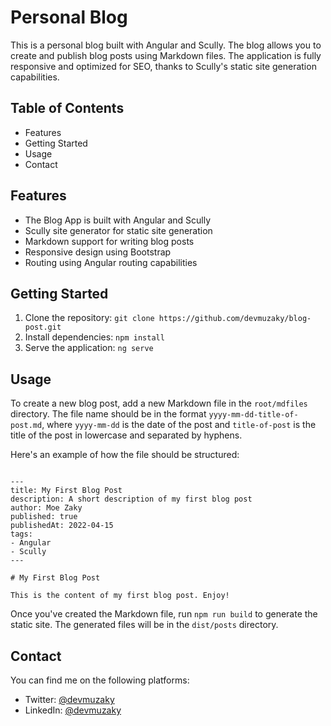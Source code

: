 Personal Blog
=============

This is a personal blog built with Angular and Scully. The blog allows you to create and publish blog posts using Markdown files. The application is fully responsive and optimized for SEO, thanks to Scully's static site generation capabilities.

Table of Contents
-----------------

- Features
- Getting Started
- Usage
- Contact


Features
--------

-   The Blog App is built with Angular and Scully
-   Scully site generator for static site generation
-   Markdown support for writing blog posts
-   Responsive design using Bootstrap
-   Routing using Angular routing capabilities

Getting Started
---------------

1.  Clone the repository: `git clone https://github.com/devmuzaky/blog-post.git`
2.  Install dependencies: `npm install`
3.  Serve the application: `ng serve`

Usage
-----

To create a new blog post, add a new Markdown file in the
`root/mdfiles` directory. The file name should be in the format `yyyy-mm-dd-title-of-post.md`, where `yyyy-mm-dd` is the date of the post and `title-of-post` is the title of the post in lowercase and separated by hyphens.

Here's an example of how the file should be structured:


```

---
title: My First Blog Post
description: A short description of my first blog post
author: Moe Zaky
published: true
publishedAt: 2022-04-15
tags:
- Angular
- Scully
---

# My First Blog Post

This is the content of my first blog post. Enjoy!

```

Once you've created the Markdown file, run `npm run build` to generate 
the static site. The generated files will be in the `dist/posts` directory.


Contact
-------

You can find me on the following platforms:

- Twitter: [@devmuzaky](https://twitter.com/devmuzaky)
- LinkedIn: [@devmuzaky](https://www.linkedin.com/in/devmuzaky/)
